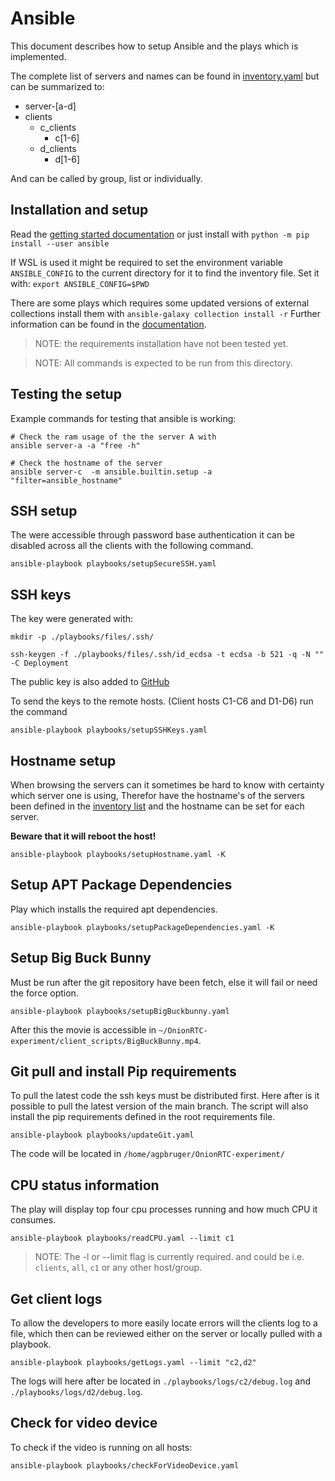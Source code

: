 # Ansible

This document describes how to setup Ansible and the plays which is implemented.

The complete list of servers and names can be found in [inventory.yaml](./inventory.yaml) but can be summarized to:

- server-[a-d]
- clients
  - c_clients
    - c[1-6]  
  - d_clients
    - d[1-6]

And can be called by group, list or individually.

## Installation and setup

Read the [getting started documentation](https://docs.ansible.com/ansible/latest/getting_started/index.html) or just install with `python -m pip install --user ansible`


If WSL is used it might be required to set the environment variable `ANSIBLE_CONFIG` to the current directory for it to find the inventory file. Set it with: `export ANSIBLE_CONFIG=$PWD`


There are some plays which requires some updated versions of external collections install them with `ansible-galaxy collection install -r` Further information can be found in the [documentation](https://docs.ansible.com/ansible/latest/collections_guide/collections_installing.html#install-multiple-collections-with-a-requirements-file).

> NOTE: the requirements installation have not been tested yet.

> NOTE: All commands is expected to be run from this directory.

## Testing the setup

Example commands for testing that ansible is working:

```shell
# Check the ram usage of the the server A with
ansible server-a -a "free -h"

# Check the hostname of the server
ansible server-c  -m ansible.builtin.setup -a "filter=ansible_hostname"
```

## SSH setup

The were accessible through password base authentication it can be disabled across all the clients with the following command.

```shell
ansible-playbook playbooks/setupSecureSSH.yaml
```

## SSH keys

The key were generated with:

```shell
mkdir -p ./playbooks/files/.ssh/

ssh-keygen -f ./playbooks/files/.ssh/id_ecdsa -t ecdsa -b 521 -q -N "" -C Deployment
```

The public key is also added to [GitHub](https://github.com/Master2022E/OnionRTC-experiment/settings/keys)

To send the keys to the remote hosts. (Client hosts C1-C6 and D1-D6) run the command 

```shell
ansible-playbook playbooks/setupSSHKeys.yaml
```

## Hostname setup

When browsing the servers can it sometimes be hard to know with certainty which server one is using, Therefor have the hostname's of the servers been defined in the [inventory list](./inventory.yaml) and the hostname can be set for each server.

**Beware that it will reboot the host!**

```shell
ansible-playbook playbooks/setupHostname.yaml -K
```

## Setup APT Package Dependencies

Play which installs the required apt dependencies.

```shell
ansible-playbook playbooks/setupPackageDependencies.yaml -K
```

## Setup Big Buck Bunny

Must be run after the git repository have been fetch, else it will fail or need the force option.

```shell
ansible-playbook playbooks/setupBigBuckbunny.yaml
```

After this the movie is accessible in `~/OnionRTC-experiment/client_scripts/BigBuckBunny.mp4`.

## Git pull and install Pip requirements

To pull the latest code the ssh keys must be distributed first. Here after is it possible to pull the latest version of the main branch. The script will also install the pip requirements defined in the root requirements file.

```shell
ansible-playbook playbooks/updateGit.yaml
```

The code will be located in `/home/agpbruger/OnionRTC-experiment/`

## CPU status information

The play will display top four cpu processes running and how much CPU it consumes.

```shell
ansible-playbook playbooks/readCPU.yaml --limit c1
```

> NOTE: The -l or --limit flag is currently required. and could be i.e. `clients`, `all`, `c1` or any other host/group.

## Get client logs

To allow the developers to more easily locate errors will the clients log to a file, which then can be reviewed either on the server or locally pulled with a playbook.

```shell
ansible-playbook playbooks/getLogs.yaml --limit "c2,d2"
```

The logs will here after be located in `./playbooks/logs/c2/debug.log` and `./playbooks/logs/d2/debug.log`.

## Check for video device

To check if the video is running on all hosts:

```shell
ansible-playbook playbooks/checkForVideoDevice.yaml
```
